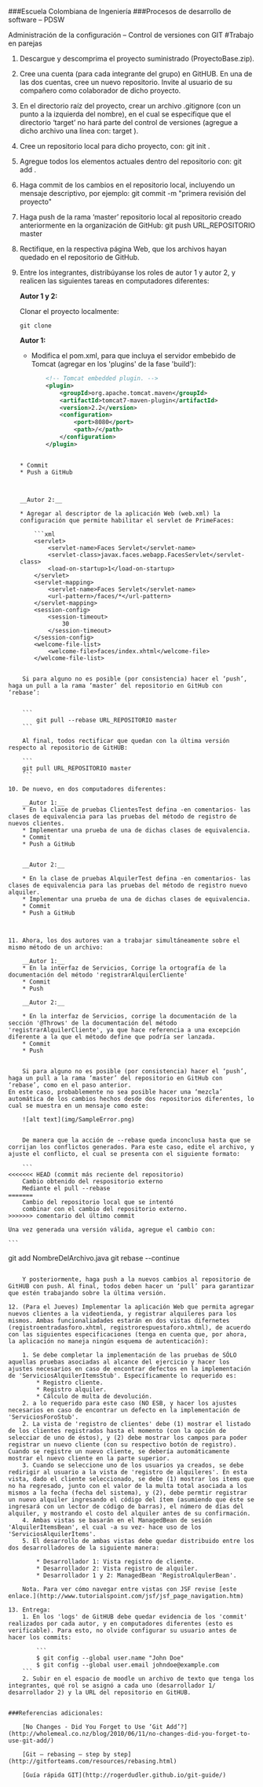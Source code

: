 ###Escuela Colombiana de Ingeniería
###Procesos de desarrollo de software – PDSW

Administración de la configuración – Control de versiones con GIT
#Trabajo en parejas

1. Descargue y descomprima el proyecto suministrado (ProyectoBase.zip).
2. Cree una cuenta (para cada integrante del grupo) en GitHUB. En una de las dos cuentas, cree un nuevo repositorio. Invite al usuario de su compañero como colaborador de dicho proyecto.
3. En el directorio raíz del proyecto, crear un archivo .gitignore (con un punto a la izquierda del nombre), en el cual se especifique que el directorio ‘target’ no hará parte del control de versiones (agregue a dicho archivo una línea con: target ).
4. Cree un repositorio local para dicho proyecto, con:
git init .
5. Agregue todos los elementos actuales dentro del repositorio con:
git add .
6. Haga commit de los cambios en el repositorio local, incluyendo un mensaje descriptivo, por ejemplo:
git commit -m "primera revisión del proyecto"
7. Haga push de la rama ‘master’ repositorio local al repositorio creado anteriormente en la organización de GitHub:
git push URL_REPOSITORIO master
8. Rectifique, en la respectiva página Web, que los archivos hayan quedado en el repositorio de GitHub.

9. Entre los integrantes, distribúyanse los roles de autor 1 y autor 2, y realicen las siguientes tareas en computadores diferentes:

	__Autor 1 y 2:__
	
	Clonar el proyecto localmente:
	
	```
	git clone
	```
	
	__Autor 1:__
	
	* Modifica el pom.xml, para que incluya el servidor embebido de Tomcat (agregar en los 'plugins' de la fase 'build'):

		```xml
            <!-- Tomcat embedded plugin. -->
            <plugin>
                <groupId>org.apache.tomcat.maven</groupId>
                <artifactId>tomcat7-maven-plugin</artifactId>
                <version>2.2</version>
                <configuration>
                    <port>8080</port>
                    <path>/</path>
                </configuration>
            </plugin>
	```

	* Commit
	* Push a GitHub
	
	
	
	__Autor 2:__
	
	* Agregar al descriptor de la aplicación Web (web.xml) la configuración que permite habilitar el servlet de PrimeFaces:
	
		```xml
	    <servlet>
	        <servlet-name>Faces Servlet</servlet-name>
	        <servlet-class>javax.faces.webapp.FacesServlet</servlet-class>
	        <load-on-startup>1</load-on-startup>
	    </servlet>
	    <servlet-mapping>
	        <servlet-name>Faces Servlet</servlet-name>
	        <url-pattern>/faces/*</url-pattern>
	    </servlet-mapping>
	    <session-config>
	        <session-timeout>
	            30
	        </session-timeout>
	    </session-config>
	    <welcome-file-list>
	        <welcome-file>faces/index.xhtml</welcome-file>
	    </welcome-file-list>	
```
	
	Si para alguno no es posible (por consistencia) hacer el ‘push’, haga un pull a la rama ‘master’ del repositorio en GitHub con ‘rebase’:

	
	```
		git pull --rebase URL_REPOSITORIO master
	```
	
	Al final, todos rectificar que quedan con la última versión respecto al repositorio de GitHUB:
	
	```
	git pull URL_REPOSITORIO master
	```

10. De nuevo, en dos computadores diferentes:

	__Autor 1:__
	* En la clase de pruebas ClientesTest defina -en comentarios- las clases de equivalencia para las pruebas del método de registro de nuevos clientes.
	* Implementar una prueba de una de dichas clases de equivalencia.
	* Commit
	* Push a GitHub
	
	
	__Autor 2:__

	* En la clase de pruebas AlquilerTest defina -en comentarios- las clases de equivalencia para las pruebas del método de registro nuevo alquiler.
	* Implementar una prueba de una de dichas clases de equivalencia.
	* Commit
	* Push a GitHub



11. Ahora, los dos autores van a trabajar simultáneamente sobre el mismo método de un archivo:

	__Autor 1:__
	* En la interfaz de Servicios, Corrige la ortografía de la documentación del método 'registrarAlquilerCliente'
	* Commit
	* Push
	
	__Autor 2:__

	* En la interfaz de Servicios, corrige la documentación de la sección '@Throws' de la documentación del método 'registrarAlquilerCliente', ya que hace referencia a una excepción diferente a la que el método define que podría ser lanzada.
	* Commit
	* Push


	Si para alguno no es posible (por consistencia) hacer el ‘push’, haga un pull a la rama ‘master’ del repositorio en GitHub con ‘rebase’, como en el paso anterior.
En este caso, probablemente no sea posible hacer una ‘mezcla’ automática de los cambios hechos desde dos repositorios diferentes, lo cual se muestra en un mensaje como este:

	![alt text](img/SampleError.png)


	De manera que la acción de --rebase queda inconclusa hasta que se corrijan los conflictos generados. Para este caso, edite el archivo, y ajuste el conflicto, el cual se presenta con el siguiente formato:

	```
<<<<<<< HEAD (commit más reciente del repositorio)
	Cambio obtenido del respositorio externo 
	Mediante el pull --rebase
=======
	Cambio del repositorio local que se intentó 
	combinar con el cambio del repositorio externo.
>>>>>>> comentario del último commit
```

	Una vez generada una versión válida, agregue el cambio con:

	```
git add NombreDelArchivo.java
git rebase --continue
```

	Y posteriormente, haga push a la nuevos cambios al repositorio de GitHUB con push. Al final, todos deben hacer un ‘pull’ para garantizar que estén trabajando sobre la última versión.

12. (Para el Jueves) Implementar la aplicación Web que permita agregar nuevos clientes a la videotienda, y registrar alquileres para los mismos. Ambas funcionaliadades estarán en dos vistas difernetes (registroentradasforo.xhtml, registrorespuestaforo.xhtml), de acuerdo con las siguientes especificaciones (tenga en cuenta que, por ahora, la aplicación no maneja ningún esquema de autenticación):
	
	1. Se debe completar la implementación de las pruebas de SÓLO aquellas pruebas asociadas al alcance del ejercicio y hacer los ajustes necesarios en caso de encontrar defectos en la implementación de 'ServiciosAlquilerItemsStub'. Específicamente lo requerido es:
		* Registro cliente.
		* Registro alquiler.
		* Cálculo de multa de devolución.
	2. a lo requerido para este caso (NO ESB, y hacer los ajustes necesarios en caso de encontrar un defecto en la implementación de 'ServiciosForoStub'.
	2. La vista de 'registro de clientes' debe (1) mostrar el listado de los clientes registrados hasta el momento (con la opción de selecciar de uno de éstos), y (2) debe mostrar los campos para poder registrar un nuevo cliente (con su respectivo botón de registro). Cuando se registre un nuevo cliente, se debería automáticamente mostrar el nuevo cliente en la parte superior. 
	3. Cuando se seleccione uno de los usuarios ya creados, se debe redirigir al usuario a la vista de 'registro de alquileres'. En esta vista, dado el cliente seleccionado, se debe (1) mostrar los items que no ha regresado, junto con el valor de la multa total asociada a los mismos a la fecha (fecha del sistema), y (2), debe permtir registrar un nuevo alquiler ingresando el código del ítem (asumiendo que éste se ingresará con un lector de código de barras), el número de días del alquiler, y mostrando el costo del alquiler antes de su confirmación.
	4. Ambas vistas se basarán en el ManagedBean de sesión 'AlquilerItemsBean', el cual -a su vez- hace uso de los 'ServiciosAlquilerItems'.
	5. El desarrollo de ambas vistas debe quedar distribuido entre los dos desarrolladores de la siguiente manera:
	
		* Desarrollador 1: Vista registro de cliente.
		* Desarrollador 2: Vista registro de alquiler.
		* Desarrollador 1 y 2: ManagedBean 'RegistroAlqulerBean'.

	Nota. Para ver cómo navegar entre vistas con JSF revise [este enlace.](http://www.tutorialspoint.com/jsf/jsf_page_navigation.htm)
	
13. Entrega:
	1. En los 'logs' de GitHUB debe quedar evidencia de los 'commit' realizados por cada autor, y en computadores diferentes (esto es verificable). Para esto, no olvide configurar su usuario antes de hacer los commits:

		```
		$ git config --global user.name "John Doe"
		$ git config --global user.email johndoe@example.com
	```
	2. Subir en el espacio de moodle un archivo de texto que tenga los integrantes, qué rol se asignó a cada uno (desarrollador 1/ desarrollador 2) y la URL del repositorio en GitHUB.


###Referencias adicionales:

	[No Changes - Did You Forget to Use ‘Git Add’?](http://wholemeal.co.nz/blog/2010/06/11/no-changes-did-you-forget-to-use-git-add/)

	[Git – rebasing – step by step](http://gitforteams.com/resources/rebasing.html)

	[Guía rápida GIT](http://rogerdudler.github.io/git-guide/)
